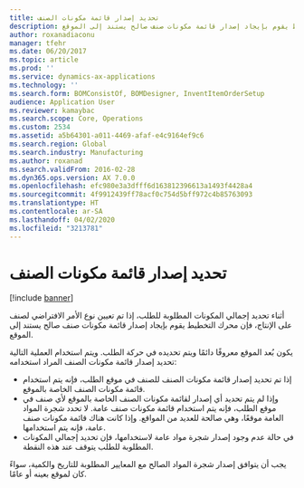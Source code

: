 ```yaml
---
title: تحديد إصدار قائمة مكونات الصنف
description: أثناء تحديد إجمالي المكونات المطلوبة للطلب، إذا تم تعيين نوع الأمر الافتراضي لصنف على الإنتاج، فإن محرك التخطيط يقوم بإيجاد إصدار قائمة مكونات صنف صالح يستند إلى الموقع.
author: roxanadiaconu
manager: tfehr
ms.date: 06/20/2017
ms.topic: article
ms.prod: ''
ms.service: dynamics-ax-applications
ms.technology: ''
ms.search.form: BOMConsistOf, BOMDesigner, InventItemOrderSetup
audience: Application User
ms.reviewer: kamaybac
ms.search.scope: Core, Operations
ms.custom: 2534
ms.assetid: a5b64301-a011-4469-afaf-e4c9164ef9c6
ms.search.region: Global
ms.search.industry: Manufacturing
ms.author: roxanad
ms.search.validFrom: 2016-02-28
ms.dyn365.ops.version: AX 7.0.0
ms.openlocfilehash: efc980e3a3dfff6d163812396613a1493f4428a4
ms.sourcegitcommit: 4f9912439ff78acf0c754d5bff972c4b85763093
ms.translationtype: HT
ms.contentlocale: ar-SA
ms.lasthandoff: 04/02/2020
ms.locfileid: "3213781"
---
```

# <a name="determine-the-bom-version"></a>تحديد إصدار قائمة مكونات الصنف

[!include [banner](../includes/banner.md)]

أثناء تحديد إجمالي المكونات المطلوبة للطلب، إذا تم تعيين نوع الأمر الافتراضي لصنف على الإنتاج، فإن محرك التخطيط يقوم بإيجاد إصدار قائمة مكونات صنف صالح يستند إلى الموقع. 

يكون بُعد الموقع معروفًا دائمًا ويتم تحديده في حركة الطلب. ويتم استخدام العملية التالية تحديد إصدار قائمة مكونات الصنف المراد استخدامه:

-   إذا تم تحديد إصدار قائمة مكونات الصنف للصنف في موقع الطلب، فإنه يتم استخدام قائمة مكونات الصنف الخاصة بالموقع.
-   وإذا لم يتم تحديد أي إصدار لقائمة مكونات الصنف الخاصة بالموقع لأي صنف في موقع الطلب، فإنه يتم استخدام قائمة مكونات صنف عامة. لا تحدد شجرة المواد العامة موقعًا، وهي صالحة للعديد من المواقع. وإذا كانت هناك قائمة مكونات صنف عامة، فإنه يتم استخدامها.
-   في حالة عدم وجود إصدار شجرة مواد عامة لاستخدامها، فإن تحديد إجمالي المكونات المطلوبة للطلب يتوقف عند هذه النقطة.

يجب أن يتوافق إصدار شجرة المواد الصالح مع المعايير المطلوبة للتاريخ والكمية، سواءً كان لموقع بعينه أو عامًا.





